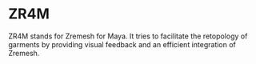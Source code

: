 # ZR4M
ZR4M stands for Zremesh for Maya. It tries to facilitate the retopology of garments by providing visual feedback and an efficient integration of Zremesh.
